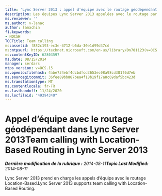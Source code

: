 ```yaml
---
title: 'Lync Server 2013 : appel d’équipe avec le routage géodépendant'
description: Les équipes Lync Server 2013 appelées avec le routage par emplacement.
ms.reviewer: ''
ms.author: v-lanac
author: lanachin
f1.keywords:
- NOCSH
TOCTitle: Team calling
ms:assetid: f882c193-ec3e-4712-b6da-30e1d99d47cd
ms:mtpsurl: https://technet.microsoft.com/en-us/library/Dn781123(v=OCS.15)
ms:contentKeyID: 62803597
ms.date: 08/15/2014
manager: serdars
mtps_version: v=OCS.15
ms.openlocfilehash: 4abe734ebf4dcbdfcd3653ec08a98cd381f6d7eb
ms.sourcegitcommit: 36fee89bb887bea4f18b19f17a8c69daf5bc423d
ms.translationtype: MT
ms.contentlocale: fr-FR
ms.lasthandoff: 11/24/2020
ms.locfileid: "49394340"
---
```

# <a name="team-calling-with-location-based-routing-in-lync-server-2013"></a><span data-ttu-id="26896-103">Appel d’équipe avec le routage géodépendant dans Lync Server 2013</span><span class="sxs-lookup"><span data-stu-id="26896-103">Team calling with Location-Based Routing in Lync Server 2013</span></span>

<div data-xmlns="http://www.w3.org/1999/xhtml">

<div class="topic" data-xmlns="http://www.w3.org/1999/xhtml" data-msxsl="urn:schemas-microsoft-com:xslt" data-cs="https://msdn.microsoft.com/">

<div data-asp="https://msdn2.microsoft.com/asp">



</div>

<div id="mainSection">

<div id="mainBody"><span data-ttu-id="26896-104">

<span> </span></span><span class="sxs-lookup"><span data-stu-id="26896-104">

<span> </span></span></span>

<span data-ttu-id="26896-105">_**Dernière modification de la rubrique :** 2014-08-11_</span><span class="sxs-lookup"><span data-stu-id="26896-105">_**Topic Last Modified:** 2014-08-11_</span></span>

<span data-ttu-id="26896-106">Lync Server 2013 prend en charge les appels d’équipe avec le routage Location-Based.</span><span class="sxs-lookup"><span data-stu-id="26896-106">Lync Server 2013 supports team calling with Location-Based Routing.</span></span>

<span data-ttu-id="26896-107"></div>

<span> </span>

</div>

</div>

</span><span class="sxs-lookup"><span data-stu-id="26896-107"></div>

<span> </span>

</div>

</div>

</span></span></div>

